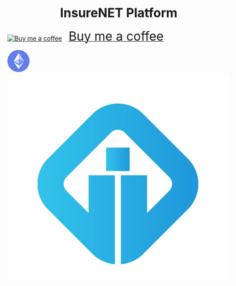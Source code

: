 <h1 align="center">
    InsureNET Platform
</h1>


<link href="https://fonts.googleapis.com/css?family=Cookie" rel="stylesheet"><a class="bmc-button" target="_blank" href="https://www.buymeacoffee.com/0rlSPxJaU"><img src="https://cdn.buymeacoffee.com/buttons/bmc-new-btn-logo.svg" alt="Buy me a coffee"><span style="margin-left:15px;font-size:28px !important;">Buy me a coffee</span></a>

![Ethereum](eth-logo.png "Ethereum Logo")
![InsureNET](inetLogo.png "InsureNET Logo")
